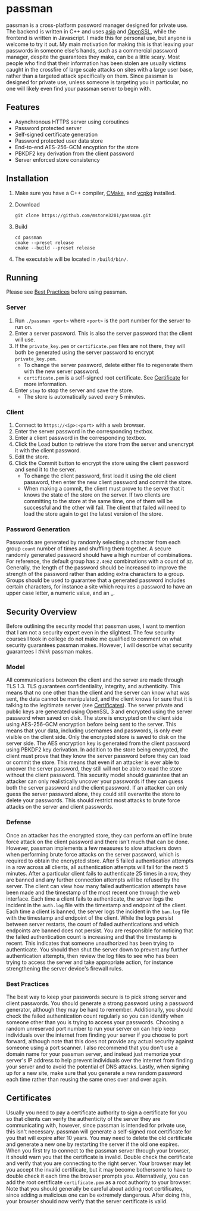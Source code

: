 # passman

passman is a cross-platform password manager designed for private use. The backend is written in C++ and uses [asio](https://github.com/chriskohlhoff/asio) and [OpenSSL](https://www.openssl.org/), while the frontend is written in Javascript. I made this for personal use, but anyone is welcome to try it out. My main motivation for making this is that leaving your passwords in someone else's hands, such as a commercial password manager, despite the guarantees they make, can be a little scary. Most people who find that their information has been stolen are usually victims caught in the crossfire of large scale attacks on sites with a large user base, rather than a targeted attack specifically on them. Since passman is designed for private use, unless someone is targeting you in particular, no one will likely even find your passman server to begin with.

## Features

* Asynchronous HTTPS server using coroutines
* Password protected server
* Self-signed certificate generation
* Password protected user data store
* End-to-end AES-256-GCM encyption for the store
* PBKDF2 key derivation from the client password
* Server enforced store consistency

## Installation

1. Make sure you have a C++ compiler, [CMake](https://cmake.org/), and [vcpkg](https://vcpkg.io/) installed.
2. Download

    ```console
    git clone https://github.com/mstone3201/passman.git
    ```

3. Build

    ```console
    cd passman
    cmake --preset release
    cmake --build --preset release
    ```

4. The executable will be located in `/build/bin/`.

## Running

Please see [Best Practices](#best-practices) before using passman.

### Server

1. Run `./passman <port>` where `<port>` is the port number for the server to run on.
2. Enter a server password. This is also the server password that the client will use.
3. If the `private_key.pem` or `certificate.pem` files are not there, they will both be generated using the server password to encrypt `private_key.pem`.
    * To change the server password, delete either file to regenerate them with the new server password.
    * `certificate.pem` is a self-signed root certificate. See [Certificate](#certificates) for more information.
4. Enter `stop` to stop the server and save the store.
    * The store is automatically saved every 5 minutes.

### Client

1. Connect to `https://<ip>:<port>` with a web browser.
2. Enter the server password in the corresponding textbox.
3. Enter a client password in the corresponding textbox.
4. Click the Load button to retrieve the store from the server and unencrypt it with the client password.
5. Edit the store.
6. Click the Commit button to encrypt the store using the client password and send it to the server.
    * To change the client password, first load it using the old client password, then enter the new client password and commit the store.
    * When making a commit, the client must prove to the server that it knows the state of the store on the server. If two clients are committing to the store at the same time, one of them will be successful and the other will fail. The client that failed will need to load the store again to get the latest version of the store.

### Password Generation

Passwords are generated by randomly selecting a character from each group `count` number of times and shuffling them together. A secure randomly generated password should have a high number of combinations. For reference, the default group has `2.4e62` combinations with a count of `32`. Generally, the length of the password should be increased to improve the strength of the password rather than adding extra characters to a group. Groups should be used to guarantee that a generated password includes certain characters, for instance a site which requires a password to have an upper case letter, a numeric value, and an _.

## Security Overview

Before outlining the security model that passman uses, I want to mention that I am not a security expert even in the slightest. The few security courses I took in college do not make me qualified to comment on what security guarantees passman makes. However, I will describe what security guarantees I *think* passman makes.

### Model

All communications between the client and the server are made through TLS 1.3. TLS guarantees confidentiality, integrity, and authenticity. This means that no one other than the client and the server can know what was sent, the data cannot be manipulated, and the client knows for sure that it is talking to the legitimate server (see [Certificates](#certificates)). The server private and public keys are generated using OpenSSL 3 and encrypted using the server password when saved on disk. The store is encrypted on the client side using AES-256-GCM encryption before being sent to the server. This means that your data, including usernames and passwords, is only ever visible on the client side. Only the encrypted store is saved to disk on the server side. The AES encryption key is generated from the client password using PBKDF2 key derivation. In addition to the store being encrypted, the client must prove that they know the server password before they can load or commit the store. This means that even if an attacker is ever able to uncover the server password, they still will not be able to read the store without the client password. This security model should guarantee that an attacker can only realistically uncover your passwords if they can guess both the server password and the client password. If an attacker can only guess the server password alone, they could still overwrite the store to delete your passwords. This should restrict most attacks to brute force attacks on the server and client passwords.

### Defense

Once an attacker has the encrypted store, they can perform an offline brute force attack on the client password and there isn't much that can be done. However, passman implements a few measures to slow attackers down when performing brute force attacks on the server password, which is required to obtain the encrypted store. After 5 failed authentication attempts in a row across all clients, all authentication attempts will fail for the next 5 minutes. After a particular client fails to authenticate 25 times in a row, they are banned and any further connection attempts will be refused by the server. The client can view how many failed authentication attempts have been made and the timestamp of the most recent one through the web interface. Each time a client fails to authenticate, the server logs the incident in the `auth.log` file with the timestamp and endpoint of the client. Each time a client is banned, the server logs the incident in the `ban.log` file with the timestamp and endpoint of the client. While the logs persist between server restarts, the count of failed authentications and which endpoints are banned does not persist. You are responsible for noticing that the failed authentication count is increasing and that the timestamp is recent. This indicates that someone unauthorized has been trying to authenticate. You should then shut the server down to prevent any further authentication attempts, then review the log files to see who has been trying to access the server and take appropriate action, for instance strengthening the server device's firewall rules.

### Best Practices

The best way to keep your passwords secure is to pick strong server and client passwords. You should generate a strong password using a password generator, although they may be hard to remember. Additionally, you should check the failed authentication count regularly so you can identify when someone other than you is trying to access your passwords. Choosing a random unreserved port number to run your server on can help keep individuals over the internet from finding your server if you choose to port forward, although note that this does not provide any actual security against someone using a port scanner. I also recommend that you don't use a domain name for your passman server, and instead just memorize your server's IP address to help prevent individuals over the internet from finding your server and to avoid the potential of DNS attacks. Lastly, when signing up for a new site, make sure that you generate a new random password each time rather than reusing the same ones over and over again.

## Certificates

Usually you need to pay a certificate authority to sign a certificate for you so that clients can verify the authenticity of the server they are communicating with, however, since passman is intended for private use, this isn't necessary. passman will generate a self-signed root certificate for you that will expire after 10 years. You may need to delete the old certificate and generate a new one by restarting the server if the old one expires. When you first try to connect to the passman server through your browser, it should warn you that the certificate is invalid. Double check the certificate and verify that you are connecting to the right server. Your browser may let you accept the invalid certificate, but it may become bothersome to have to double check it each time the browser prompts you. Alternatively, you can add the root certificate `certificate.pem` as a root authority to your browser. Note that you should generally be careful about adding root certificates, since adding a malicious one can be extremely dangerous. After doing this, your browser should now verify that the server certificate is valid.
